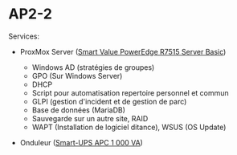 # AP2-2

Services:

- ProxMox Server ([Smart Value PowerEdge R7515 Server Basic](https://www.dell.com/fr-fr/work/shop/nos-solutions-serveurs-stockage-et-r%C3%A9seaux/smart-value-poweredge-r7515-server-basic/spd/poweredge-r7515/per751501a?configurationid=d64b53ec-272e-4ad7-a820-f00c4f7eaaaf))
  - Windows AD (stratégies de groupes)
  - GPO (Sur Windows Server)
  - DHCP
  - Script pour automatisation repertoire personnel et commun
  - GLPI (gestion d'incident et de gestion de parc)
  - Base de données (MariaDB)
  - Sauvegarde sur un autre site, RAID
  - WAPT (Installation de logiciel ditance), WSUS (OS Update)

- Onduleur ([Smart-UPS APC 1 000 VA](https://www.apc.com/shop/fr/fr/products/Onduleur-Smart-UPS-APC-1-000-VA-%C3%A9cran-LCD-montage-en-rack-2U-230-V/P-SMT1000RMI2U))
